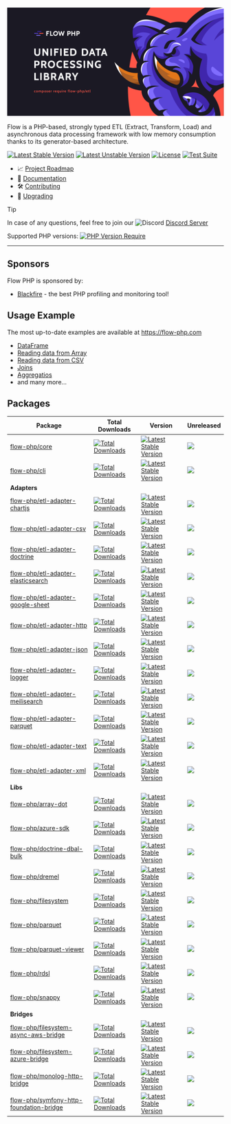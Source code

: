 ![img](/profile/flow_php_banner_02_2022.png)

Flow is a PHP-based, strongly typed ETL (Extract, Transform, Load) and asynchronous data processing framework with low memory consumption thanks to its generator-based architecture.

[![Latest Stable Version](https://poser.pugx.org/flow-php/flow/v)](https://packagist.org/packages/flow-php/flow)
[![Latest Unstable Version](https://poser.pugx.org/flow-php/flow/v/unstable)](https://packagist.org/packages/flow-php/flow)
[![License](https://poser.pugx.org/flow-php/flow/license)](https://packagist.org/packages/flow-php/flow)
[![Test Suite](https://github.com/flow-php/flow/actions/workflows/test-suite.yml/badge.svg?branch=1.x)](https://github.com/flow-php/flow/actions/workflows/test-suite.yml)

- 📈 [Project Roadmap](https://github.com/orgs/flow-php/projects/1)
- 📜 [Documentation](https://flow-php.comhttps://flow-php.com/documentation/)
- 🛠️ [Contributing](https://github.com/flow-php/flow/blob/1.xhttps://flow-php.com/documentation/contributing.md)
- 🚧 [Upgrading](https://github.com/flow-php/flow/blob/1.x/UPGRADE.md)


> [!TIP]
> In case of any questions, feel free to join our <img src="https://cdn.prod.website-files.com/6257adef93867e50d84d30e2/636e0a69f118df70ad7828d4_icon_clyde_blurple_RGB.svg" width="16px" height="16px" alt="Discord"> [Discord Server](https://discord.gg/5dNXfQyACW)

Supported PHP versions: [![PHP Version Require](http://poser.pugx.org/flow-php/flow/require/php)](https://packagist.org/packages/flow-php/flow)

---

## Sponsors 

Flow PHP is sponsored by: 

- [Blackfire](https://blackfire.io/) - the best PHP profiling and monitoring tool!
  
## Usage Example

The most up-to-date examples are available at https://flow-php.com 

- [DataFrame](https://flow-php.comhttps://flow-php.com/documentation/example/data_frame/data_frame/#example)
- [Reading data from Array](https://flow-php.comhttps://flow-php.com/documentation/example/data_reading/array/#example)
- [Reading data from CSV](https://flow-php.comhttps://flow-php.com/documentation/example/data_reading/csv/#example)
- [Joins](https://flow-php.comhttps://flow-php.com/documentation/example/join/join/#example)
- [Aggregatios](https://flow-php.comhttps://flow-php.com/documentation/example/aggregations/group_by/#example)
- and many more...

## Packages


| Package                                                                                                        | Total Downloads                                                                                                                                                        | Version                                                                                                                                                                     | Unreleased                                                                                                                                                                   |
|----------------------------------------------------------------------------------------------------------------|------------------------------------------------------------------------------------------------------------------------------------------------------------------------|-----------------------------------------------------------------------------------------------------------------------------------------------------------------------------|------------------------------------------------------------------------------------------------------------------------------------------------------------------------------|
| [flow-php/core](https://flow-php.com/documentation/components/core/core)                                                        | [![Total Downloads](https://poser.pugx.org/flow-php/etl/downloads)](https://packagist.org/packages/flow-php/etl)                                                       | [![Latest Stable Version](https://poser.pugx.org/flow-php/etl/v/stable)](https://packagist.org/packages/flow-php/etl)                                                       | [![](https://flow-php.github.io/commits-since-release-counter/flow-php/etl.svg)](https://github.com/flow-php/etl/tags)                                                       |
| [flow-php/cli](https://flow-php.com/documentation/components/cli/docs)                                                          | [![Total Downloads](https://poser.pugx.org/flow-php/cli/downloads)](https://packagist.org/packages/flow-php/cli)                                                       | [![Latest Stable Version](https://poser.pugx.org/flow-php/cli/v/stable)](https://packagist.org/packages/flow-php/cli)                                                       | [![](https://flow-php.github.io/commits-since-release-counter/flow-php/cli.svg)](https://github.com/flow-php/cli/tags)                                                       |
| **Adapters**                                                                                                   |                                                                                                                                                                        |                                                                                                                                                                             |                                                                                                                                                                              |
| [flow-php/etl-adapter-chartjs](https://flow-php.com/documentation/components/adapters/chartjs)                                  | [![Total Downloads](https://poser.pugx.org/flow-php/etl-adapter-chartjs/downloads)](https://packagist.org/packages/flow-php/etl-adapter-chartjs)                       | [![Latest Stable Version](https://poser.pugx.org/flow-php/etl-adapter-chartjs/v/stable)](https://packagist.org/packages/flow-php/etl-adapter-chartjs)                       | [![](https://flow-php.github.io/commits-since-release-counter/flow-php/etl-adapter-chartjs.svg)](https://github.com/flow-php/etl-adapter-chartjs/tags)                       |
| [flow-php/etl-adapter-csv](https://flow-php.com/documentation/components/adapters/csv)                                          | [![Total Downloads](https://poser.pugx.org/flow-php/etl-adapter-csv/downloads)](https://packagist.org/packages/flow-php/etl-adapter-csv)                               | [![Latest Stable Version](https://poser.pugx.org/flow-php/etl-adapter-csv/v/stable)](https://packagist.org/packages/flow-php/etl-adapter-csv)                               | [![](https://flow-php.github.io/commits-since-release-counter/flow-php/etl-adapter-csv.svg)](https://github.com/flow-php/etl-adapter-csv/tags)                               |
| [flow-php/etl-adapter-doctrine](https://flow-php.com/documentation/components/adapters/doctrine)                                | [![Total Downloads](https://poser.pugx.org/flow-php/etl-adapter-doctrine/downloads)](https://packagist.org/packages/flow-php/etl-adapter-doctrine)                     | [![Latest Stable Version](https://poser.pugx.org/flow-php/etl-adapter-doctrine/v/stable)](https://packagist.org/packages/flow-php/etl-adapter-doctrine)                     | [![](https://flow-php.github.io/commits-since-release-counter/flow-php/etl-adapter-csv.svg)](https://github.com/flow-php/etl-adapter-csv/tags)                               |
| [flow-php/etl-adapter-elasticsearch](https://flow-php.com/documentation/components/adapters/elasticsearch)                      | [![Total Downloads](https://poser.pugx.org/flow-php/etl-adapter-elasticsearch/downloads)](https://packagist.org/packages/flow-php/etl-adapter-elasticsearch)           | [![Latest Stable Version](https://poser.pugx.org/flow-php/etl-adapter-elasticsearch/v/stable)](https://packagist.org/packages/flow-php/etl-adapter-elasticsearch)           | [![](https://flow-php.github.io/commits-since-release-counter/flow-php/etl-adapter-elasticsearch.svg)](https://github.com/flow-php/etl-adapter-elasticsearch/tags)           |
| [flow-php/etl-adapter-google-sheet](https://flow-php.com/documentation/components/adapters/google-sheet)                        | [![Total Downloads](https://poser.pugx.org/flow-php/etl-adapter-google-sheet/downloads)](https://packagist.org/packages/flow-php/etl-adapter-google-sheet)             | [![Latest Stable Version](https://poser.pugx.org/flow-php/etl-adapter-google-sheet/v/stable)](https://packagist.org/packages/flow-php/etl-adapter-google-sheet)             | [![](https://flow-php.github.io/commits-since-release-counter/flow-php/etl-adapter-google-sheet.svg)](https://github.com/flow-php/etl-adapter-google-sheet/tags)             |
| [flow-php/etl-adapter-http](https://flow-php.com/documentation/components/adapters/http)                                        | [![Total Downloads](https://poser.pugx.org/flow-php/etl-adapter-http/downloads)](https://packagist.org/packages/flow-php/etl-adapter-http)                             | [![Latest Stable Version](https://poser.pugx.org/flow-php/etl-adapter-http/v/stable)](https://packagist.org/packages/flow-php/etl-adapter-http)                             | [![](https://flow-php.github.io/commits-since-release-counter/flow-php/etl-adapter-http.svg)](https://github.com/flow-php/etl-adapter-http/tags)                             |
| [flow-php/etl-adapter-json](https://flow-php.com/documentation/components/adapters/json)                                        | [![Total Downloads](https://poser.pugx.org/flow-php/etl-adapter-json/downloads)](https://packagist.org/packages/flow-php/etl-adapter-json)                             | [![Latest Stable Version](https://poser.pugx.org/flow-php/etl-adapter-json/v/stable)](https://packagist.org/packages/flow-php/etl-adapter-json)                             | [![](https://flow-php.github.io/commits-since-release-counter/flow-php/etl-adapter-json.svg)](https://github.com/flow-php/etl-adapter-json/tags)                             |
| [flow-php/etl-adapter-logger](https://flow-php.com/documentation/components/adapters/logger)                                    | [![Total Downloads](https://poser.pugx.org/flow-php/etl-adapter-logger/downloads)](https://packagist.org/packages/flow-php/etl-adapter-logger)                         | [![Latest Stable Version](https://poser.pugx.org/flow-php/etl-adapter-logger/v/stable)](https://packagist.org/packages/flow-php/etl-adapter-logger)                         | [![](https://flow-php.github.io/commits-since-release-counter/flow-php/etl-adapter-meilisearch.svg)](https://github.com/flow-php/etl-adapter-meilisearch/tags)               |
| [flow-php/etl-adapter-meilisearch](https://flow-php.com/documentation/components/adapters/meilisearch)                          | [![Total Downloads](https://poser.pugx.org/flow-php/etl-adapter-meilisearch/downloads)](https://packagist.org/packages/flow-php/etl-adapter-meilisearch)               | [![Latest Stable Version](https://poser.pugx.org/flow-php/etl-adapter-meilisearch/v/stable)](https://packagist.org/packages/flow-php/etl-adapter-meilisearch)               | [![](https://flow-php.github.io/commits-since-release-counter/flow-php/etl-adapter-meilisearch.svg)](https://github.com/flow-php/etl-adapter-meilisearch/tags)               |
| [flow-php/etl-adapter-parquet](https://flow-php.com/documentation/components/adapters/parquet)                                  | [![Total Downloads](https://poser.pugx.org/flow-php/etl-adapter-parquet/downloads)](https://packagist.org/packages/flow-php/etl-adapter-parquet)                       | [![Latest Stable Version](https://poser.pugx.org/flow-php/etl-adapter-parquet/v/stable)](https://packagist.org/packages/flow-php/etl-adapter-parquet)                       | [![](https://flow-php.github.io/commits-since-release-counter/flow-php/etl-adapter-parquet.svg)](https://github.com/flow-php/etl-adapter-parquet/tags)                       |
| [flow-php/etl-adapter-text](https://flow-php.com/documentation/components/adapters/text)                                        | [![Total Downloads](https://poser.pugx.org/flow-php/etl-adapter-text/downloads)](https://packagist.org/packages/flow-php/etl-adapter-text)                             | [![Latest Stable Version](https://poser.pugx.org/flow-php/etl-adapter-text/v/stable)](https://packagist.org/packages/flow-php/etl-adapter-text)                             | [![](https://flow-php.github.io/commits-since-release-counter/flow-php/etl-adapter-text.svg)](https://github.com/flow-php/etl-adapter-text/tags)                             |
| [flow-php/etl-adapter-xml](https://flow-php.com/documentation/components/adapters/xml)                                          | [![Total Downloads](https://poser.pugx.org/flow-php/etl-adapter-xml/downloads)](https://packagist.org/packages/flow-php/etl-adapter-xml)                               | [![Latest Stable Version](https://poser.pugx.org/flow-php/etl-adapter-xml/v/stable)](https://packagist.org/packages/flow-php/etl-adapter-xml)                               | [![](https://flow-php.github.io/commits-since-release-counter/flow-php/etl-adapter-xml.svg)](https://github.com/flow-php/etl-adapter-xml/tags)                               |
| **Libs**                                                                                                       |                                                                                                                                                                        |                                                                                                                                                                             |                                                                                                                                                                              |
| [flow-php/array-dot](https://flow-php.com/documentation/components/libs/array-dot)                                              | [![Total Downloads](https://poser.pugx.org/flow-php/array-dot/downloads)](https://packagist.org/packages/flow-php/array-dot)                                           | [![Latest Stable Version](https://poser.pugx.org/flow-php/array-dot/v/stable)](https://packagist.org/packages/flow-php/array-dot)                                           | [![](https://flow-php.github.io/commits-since-release-counter/flow-php/array-dot.svg)](https://github.com/flow-php/array-dot/tags)                                           |
| [flow-php/azure-sdk](https://flow-php.com/documentation/components/libs/azure-sdk)                                              | [![Total Downloads](https://poser.pugx.org/flow-php/azure-sdk/downloads)](https://packagist.org/packages/flow-php/azure-sdk)                                           | [![Latest Stable Version](https://poser.pugx.org/flow-php/azure-sdk/v/stable)](https://packagist.org/packages/flow-php/azure-sdk)                                           | [![](https://flow-php.github.io/commits-since-release-counter/flow-php/azure-sdk.svg)](https://github.com/flow-php/azure-sdk/tags)                                           |
| [flow-php/doctrine-dbal-bulk](https://flow-php.com/documentation/components/libs/doctrine-dbal-bulk)                            | [![Total Downloads](https://poser.pugx.org/flow-php/doctrine-dbal-bulk/downloads)](https://packagist.org/packages/flow-php/doctrine-dbal-bulk)                         | [![Latest Stable Version](https://poser.pugx.org/flow-php/doctrine-dbal-bulk/v/stable)](https://packagist.org/packages/flow-php/doctrine-dbal-bulk)                         | [![](https://flow-php.github.io/commits-since-release-counter/flow-php/doctrine-dbal-bulk.svg)](https://github.com/flow-php/doctrine-dbal-bulk/tags)                         |
| [flow-php/dremel](https://flow-php.com/documentation/components/libs/dremel)                                                    | [![Total Downloads](https://poser.pugx.org/flow-php/dremel/downloads)](https://packagist.org/packages/flow-php/dremel)                                                 | [![Latest Stable Version](https://poser.pugx.org/flow-php/dremel/v/stable)](https://packagist.org/packages/flow-php/dremel)                                                 | [![](https://flow-php.github.io/commits-since-release-counter/flow-php/dremel.svg)](https://github.com/flow-php/dremel/tags)                                                 |
| [flow-php/filesystem](https://flow-php.com/documentation/components/libs/filesystem)                                            | [![Total Downloads](https://poser.pugx.org/flow-php/filesystem/downloads)](https://packagist.org/packages/flow-php/filesystem)                                         | [![Latest Stable Version](https://poser.pugx.org/flow-php/filesystem/v/stable)](https://packagist.org/packages/flow-php/filesystem)                                         | [![](https://flow-php.github.io/commits-since-release-counter/flow-php/filesystem.svg)](https://github.com/flow-php/filesystem/tags)                                         |
| [flow-php/parquet](https://flow-php.com/documentation/components/libs/parquet)                                                  | [![Total Downloads](https://poser.pugx.org/flow-php/parquet/downloads)](https://packagist.org/packages/flow-php/parquet)                                               | [![Latest Stable Version](https://poser.pugx.org/flow-php/parquet/v/stable)](https://packagist.org/packages/flow-php/parquet)                                               | [![](https://flow-php.github.io/commits-since-release-counter/flow-php/parquet.svg)](https://github.com/flow-php/parquet/tags)                                               |
| [flow-php/parquet-viewer](https://flow-php.com/documentation/components/libs/parquet-viewer)                                    | [![Total Downloads](https://poser.pugx.org/flow-php/parquet-viewer/downloads)](https://packagist.org/packages/flow-php/parquet-viewer)                                 | [![Latest Stable Version](https://poser.pugx.org/flow-php/parquet-viewer/v/stable)](https://packagist.org/packages/flow-php/parquet-viewer)                                 | [![](https://flow-php.github.io/commits-since-release-counter/flow-php/parquet-viewer.svg)](https://github.com/flow-php/parquet-viewer/tags)                                 |
| [flow-php/rdsl](https://flow-php.com/documentation/components/libs/rdsl)                                                        | [![Total Downloads](https://poser.pugx.org/flow-php/rdsl/downloads)](https://packagist.org/packages/flow-php/rdsl)                                                     | [![Latest Stable Version](https://poser.pugx.org/flow-php/rdsl/v/stable)](https://packagist.org/packages/flow-php/rdsl)                                                     | [![](https://flow-php.github.io/commits-since-release-counter/flow-php/rdsl.svg)](https://github.com/flow-php/rdsl/tags)                                                     |
| [flow-php/snappy](https://flow-php.com/documentation/components/libs/snappy)                                                    | [![Total Downloads](https://poser.pugx.org/flow-php/snappy/downloads)](https://packagist.org/packages/flow-php/snappy)                                                 | [![Latest Stable Version](https://poser.pugx.org/flow-php/snappy/v/stable)](https://packagist.org/packages/flow-php/snappy)                                                 | [![](https://flow-php.github.io/commits-since-release-counter/flow-php/snappy.svg)](https://github.com/flow-php/snappy/tags)                                                 |
| **Bridges**                                                                                                    |                                                                                                                                                                        |                                                                                                                                                                             |                                                                                                                                                                              |
| [flow-php/filesystem-async-aws-bridge](https://flow-php.com/documentation/components/bridges/filesystem-async-aws-bridge)       | [![Total Downloads](https://poser.pugx.org/flow-php/filesystem-async-aws-bridge/downloads)](https://packagist.org/packages/flow-php/filesystem-async-aws-bridge)       | [![Latest Stable Version](https://poser.pugx.org/flow-php/filesystem-async-aws-bridge/v/stable)](https://packagist.org/packages/flow-php/filesystem-async-aws-bridge)       | [![](https://flow-php.github.io/commits-since-release-counter/flow-php/filesystem-async-aws-bridge.svg)](https://github.com/flow-php/filesystem-async-aws-bridge/tags)       |
| [flow-php/filesystem-azure-bridge](https://flow-php.com/documentation/components/bridges/filesystem-azure-bridge)               | [![Total Downloads](https://poser.pugx.org/flow-php/filesystem-azure-bridge/downloads)](https://packagist.org/packages/flow-php/filesystem-azure-bridge)               | [![Latest Stable Version](https://poser.pugx.org/flow-php/filesystem-azure-bridge/v/stable)](https://packagist.org/packages/flow-php/filesystem-azure-bridge)               | [![](https://flow-php.github.io/commits-since-release-counter/flow-php/filesystem-azure-bridge.svg)](https://github.com/flow-php/filesystem-azure-bridge/tags)               |
| [flow-php/monolog-http-bridge](https://flow-php.com/documentation/components/bridges/monolog-http-bridge)                       | [![Total Downloads](https://poser.pugx.org/flow-php/monolog-http-bridge/downloads)](https://packagist.org/packages/flow-php/monolog-http-bridge)                       | [![Latest Stable Version](https://poser.pugx.org/flow-php/monolog-http-bridge/v/stable)](https://packagist.org/packages/flow-php/monolog-http-bridge)                       | [![](https://flow-php.github.io/commits-since-release-counter/flow-php/monolog-http-bridge.svg)](https://github.com/flow-php/monolog-http-bridge/tags)                       |
| [flow-php/symfony-http-foundation-bridge](https://flow-php.com/documentation/components/bridges/symfony-http-foundation-bridge) | [![Total Downloads](https://poser.pugx.org/flow-php/symfony-http-foundation-bridge/downloads)](https://packagist.org/packages/flow-php/symfony-http-foundation-bridge) | [![Latest Stable Version](https://poser.pugx.org/flow-php/symfony-http-foundation-bridge/v/stable)](https://packagist.org/packages/flow-php/symfony-http-foundation-bridge) | [![](https://flow-php.github.io/commits-since-release-counter/flow-php/symfony-http-foundation-bridge.svg)](https://github.com/flow-php/symfony-http-foundation-bridge/tags) |
 
